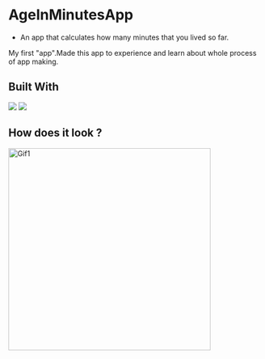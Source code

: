 # AgeInMinutesApp

- An app that calculates how many minutes that you lived so far.

My first "app".Made this app to experience and learn about whole process of app making.

## Built With 

<code><img src="https://www.vectorlogo.zone/logos/kotlinlang/kotlinlang-ar21.svg"></code>
<code><img src="https://www.vectorlogo.zone/logos/android/android-ar21.svg"></code>

## How does it look ?

<p>
<img height= "400" src="https://media.giphy.com/media/4TEc3U5OIAioq20VoD/giphy.gif" alt="Gif1" />
</p>
